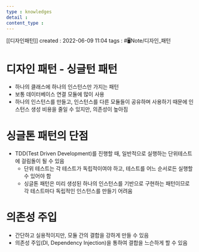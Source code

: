 ```yaml
---
type : knowledges
detail : 
content_type :
---
```


[[디자인패턴]]
created : 2022-06-09 11:04
tags : #🖥️Note/디자인_패턴 

# 디자인 패턴 - 싱글턴 패턴
- 하나의 클래스에 하나의 인스턴스만 가지는 패턴
- 보통 데이터베이스 연결 모듈에 많이 사용
- 하나의 인스턴스를 만들고, 인스턴스를 다른 모듈들이 공유하며 사용하기 때문에 인스턴스 생성 비용을 줄일 수 있지만, 의존성이 높아짐

# 싱글톤 패턴의 단점
- TDD(Test Driven Development)를 진행할 때, 일반적으로 실행하는 단위테스트에 걸림돌이 될 수 있음
	- 단위 테스트는 각 테스트가 독립적이여야 하고, 테스트를 어느 순서로든 실행할 수 있어야 함
	- 싱글톤 패턴은 미리 생성된 하나의 인스턴스를 기반으로 구현하는 패턴이므로 각 테스트마다 독립적인 인스턴스를 만들기 어려움

# 의존성 주입
- 간단하고 실용적이지만, 모듈 간의 결합을 강하게 만들 수 있음
- 의존성 주입(DI, Dependency Injection)을 통하여 결합을 느슨하게 할 수 있음
